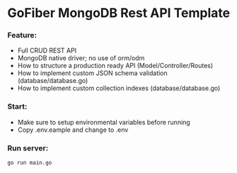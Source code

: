 # GoFiber MongoDB Rest API Template

### Feature:

- Full CRUD REST API
- MongoDB native driver; no use of orm/odm
- How to structure a production ready API (Model/Controller/Routes)
- How to implement custom JSON schema validation (database/database.go)
- How to implement custom collection indexes (database/database.go)

### Start:

- Make sure to setup environmental variables before running
- Copy .env.eample and change to .env

### Run server:

```bash
go run main.go
```
